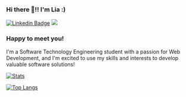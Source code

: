 <!--
**LiaCicati/LiaCicati** is a ✨ _special_ ✨ repository because its `README.md` (this file) appears on your GitHub profile.

Here are some ideas to get you started:

- 🔭 I’m currently working on ...
- 🌱 I’m currently learning ...
- 👯 I’m looking to collaborate on ...
- 🤔 I’m looking for help with ...
- 💬 Ask me about ...
- 📫 How to reach me: ...
- 😄 Pronouns: ...
- ⚡ Fun fact: ...
-->
### Hi there 👋!! I'm Lia :) 

[![Linkedin Badge](https://img.shields.io/badge/LinkedIn-0077B5?style=for-the-badge&logo=linkedin&logoColor=white)](https://www.linkedin.com/in/lia-cicati-4340951b8/)
<a href="mailto:liacicati@gmail.com"><img src="https://img.shields.io/badge/Gmail-D14836?style=for-the-badge&logo=gmail&logoColor=white" />
</a>

### Happy to meet you! &nbsp; 

I'm a Software Technology Engineering student with a passion for Web Development, and I'm excited to use my skills and interests to develop valuable software solutions!

[![Stats](https://github-readme-stats.vercel.app/api?username=LiaCicati&hide=stars,issues&show_icons=true&theme=react&hide_title=true)](https://github.com/LiaCicati/github-readme-stats)

[![Top Langs](https://github-readme-stats.vercel.app/api/top-langs/?username=LiaCicati&layout=compact)](https://github.com/LiaCicati/github-readme-stats)
